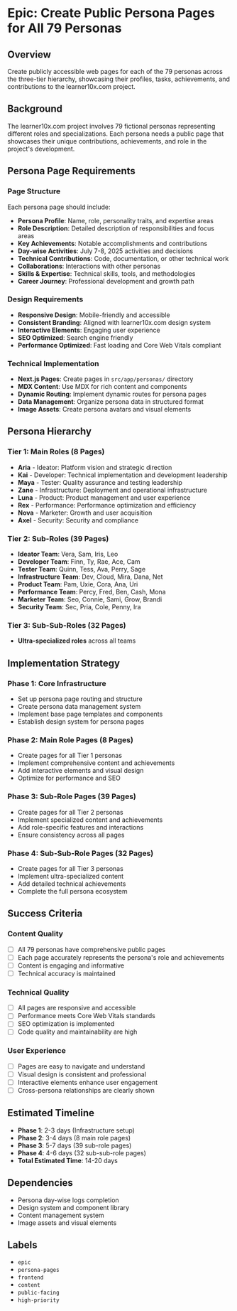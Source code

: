 # Epic: Create Public Persona Pages for All 79 Personas

## Overview
Create publicly accessible web pages for each of the 79 personas across the three-tier hierarchy, showcasing their profiles, tasks, achievements, and contributions to the learner10x.com project.

## Background
The learner10x.com project involves 79 fictional personas representing different roles and specializations. Each persona needs a public page that showcases their unique contributions, achievements, and role in the project's development.

## Persona Page Requirements

### Page Structure
Each persona page should include:
- **Persona Profile**: Name, role, personality traits, and expertise areas
- **Role Description**: Detailed description of responsibilities and focus areas
- **Key Achievements**: Notable accomplishments and contributions
- **Day-wise Activities**: July 7-8, 2025 activities and decisions
- **Technical Contributions**: Code, documentation, or other technical work
- **Collaborations**: Interactions with other personas
- **Skills & Expertise**: Technical skills, tools, and methodologies
- **Career Journey**: Professional development and growth path

### Design Requirements
- **Responsive Design**: Mobile-friendly and accessible
- **Consistent Branding**: Aligned with learner10x.com design system
- **Interactive Elements**: Engaging user experience
- **SEO Optimized**: Search engine friendly
- **Performance Optimized**: Fast loading and Core Web Vitals compliant

### Technical Implementation
- **Next.js Pages**: Create pages in `src/app/personas/` directory
- **MDX Content**: Use MDX for rich content and components
- **Dynamic Routing**: Implement dynamic routes for persona pages
- **Data Management**: Organize persona data in structured format
- **Image Assets**: Create persona avatars and visual elements

## Persona Hierarchy

### Tier 1: Main Roles (8 Pages)
- **Aria** - Ideator: Platform vision and strategic direction
- **Kai** - Developer: Technical implementation and development leadership
- **Maya** - Tester: Quality assurance and testing leadership
- **Zane** - Infrastructure: Deployment and operational infrastructure
- **Luna** - Product: Product management and user experience
- **Rex** - Performance: Performance optimization and efficiency
- **Nova** - Marketer: Growth and user acquisition
- **Axel** - Security: Security and compliance

### Tier 2: Sub-Roles (39 Pages)
- **Ideator Team**: Vera, Sam, Iris, Leo
- **Developer Team**: Finn, Ty, Rae, Ace, Cam
- **Tester Team**: Quinn, Tess, Ava, Perry, Sage
- **Infrastructure Team**: Dev, Cloud, Mira, Dana, Net
- **Product Team**: Pam, Uxie, Cora, Ana, Uri
- **Performance Team**: Percy, Fred, Ben, Cash, Mona
- **Marketer Team**: Seo, Connie, Sami, Grow, Brandi
- **Security Team**: Sec, Pria, Cole, Penny, Ira

### Tier 3: Sub-Sub-Roles (32 Pages)
- **Ultra-specialized roles** across all teams

## Implementation Strategy

### Phase 1: Core Infrastructure
- Set up persona page routing and structure
- Create persona data management system
- Implement base page templates and components
- Establish design system for persona pages

### Phase 2: Main Role Pages (8 Pages)
- Create pages for all Tier 1 personas
- Implement comprehensive content and achievements
- Add interactive elements and visual design
- Optimize for performance and SEO

### Phase 3: Sub-Role Pages (39 Pages)
- Create pages for all Tier 2 personas
- Implement specialized content and achievements
- Add role-specific features and interactions
- Ensure consistency across all pages

### Phase 4: Sub-Sub-Role Pages (32 Pages)
- Create pages for all Tier 3 personas
- Implement ultra-specialized content
- Add detailed technical achievements
- Complete the full persona ecosystem

## Success Criteria

### Content Quality
- [ ] All 79 personas have comprehensive public pages
- [ ] Each page accurately represents the persona's role and achievements
- [ ] Content is engaging and informative
- [ ] Technical accuracy is maintained

### Technical Quality
- [ ] All pages are responsive and accessible
- [ ] Performance meets Core Web Vitals standards
- [ ] SEO optimization is implemented
- [ ] Code quality and maintainability are high

### User Experience
- [ ] Pages are easy to navigate and understand
- [ ] Visual design is consistent and professional
- [ ] Interactive elements enhance user engagement
- [ ] Cross-persona relationships are clearly shown

## Estimated Timeline
- **Phase 1**: 2-3 days (Infrastructure setup)
- **Phase 2**: 3-4 days (8 main role pages)
- **Phase 3**: 5-7 days (39 sub-role pages)
- **Phase 4**: 4-6 days (32 sub-sub-role pages)
- **Total Estimated Time**: 14-20 days

## Dependencies
- Persona day-wise logs completion
- Design system and component library
- Content management system
- Image assets and visual elements

## Labels
- `epic`
- `persona-pages`
- `frontend`
- `content`
- `public-facing`
- `high-priority`
